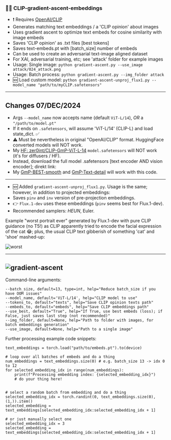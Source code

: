 ### 🚀🆙 CLIP-gradient-ascent-embeddings

- ❗ Requires [OpenAI/CLIP](https://github.com/openai/CLIP)
- Generates matching text embeddings / a 'CLIP opinion' about images
- Uses gradient ascent to optimize text embeds for cosine similarity with image embeds
- Saves 'CLIP opinion' as .txt files [best tokens]
- Saves text-embeds.pt with [batch_size] number of embeds
- Can be used to create an adversarial text-image aligned dataset
- For XAI, adversarial training, etc; see 'attack' folder for example images
- Usage: Single image: `python gradient-ascent.py --use_image attack/024_attack.png`
- Usage: Batch process: `python gradient-ascent.py --img_folder attack`
- 🆕 Load custom model: `python gradient-ascent-unproj_flux1.py --model_name "path/to/myCLIP.safetensors"`
-----
## Changes 07/DEC/2024

- Args `--model_name` now accepts name (default `ViT-L/14`), *OR* a `"/path/to/model.pt"`
- If it ends on `.safetensors`, will assume 'ViT-L/14' (CLIP-L) and load state_dict. ✅
- ⚠️ Must be nevertheless in original "OpenAI/CLIP" format. HuggingFace converted models will NOT work.
- My [HF: zer0int/CLIP-GmP-ViT-L-14](https://huggingface.co/zer0int/CLIP-GmP-ViT-L-14/tree/main) `model.safetensors` will NOT work (it's for diffusers / HF).
- Instead, download the full model .safetensors [text encoder AND vision encoder]; direkt link:
- My [GmP-BEST-smooth](https://huggingface.co/zer0int/CLIP-GmP-ViT-L-14/resolve/main/ViT-L-14-BEST-smooth-GmP-HF-format.safetensors?download=true) and [GmP-Text-detail](https://huggingface.co/zer0int/CLIP-GmP-ViT-L-14/resolve/main/ViT-L-14-TEXT-detail-improved-hiT-GmP-HF.safetensors?download=true) will work with this code.
----
- 🆕 Added `gradient-ascent-unproj_flux1.py`. Usage is the same; however, in addition to projected embeddings:
- Saves `pinv` and `inv` version of pre-projection embeddings.
- 👉 `Flux.1-dev` uses these embeddings (`pinv` seems best for Flux.1-dev).
- Recommended samplers: _HEUN_, Euler.

Example "worst portrait ever" generated by Flux.1-dev with pure CLIP guidance (no T5!) as CLIP apparently tried to encode the facial expression of the cat 😂; plus, the usual CLIP text gibberish of something 'cat' and 'shoe' mashed-up:


![worst](https://github.com/user-attachments/assets/8523f4bc-32f5-42f2-9854-faa1db0f30f8)


-----
![gradient-ascent](https://github.com/user-attachments/assets/386645d8-5ed1-4799-9511-4ebe9746241c)
-----

Command-line arguments:

```
--batch_size, default=13, type=int, help="Reduce batch_size if you have OOM issues"
--model_name, default='ViT-L/14', help="CLIP model to use"
--tokens_to, default="texts", help="Save CLIP opinion texts path"
--embeds_to, default="embeds", help="Save CLIP embeddings path"
--use_best, default="True", help="If True, use best embeds (loss); if False, just saves last step (not recommended)"
--img_folder, default=None, help="Path to folder with images, for batch embeddings generation"
--use_image, default=None, help="Path to a single image"
```


Further processing example code snippets:

```
text_embeddings = torch.load("path/to/embeds.pt").to(device)

# loop over all batches of embeds and do a thing
num_embeddings = text_embeddings.size(0) # e.g. batch_size 13 -> idx 0 to 12
for selected_embedding_idx in range(num_embeddings):
    print(f"Processing embedding index: {selected_embedding_idx}")
    # do your thing here!


# select a random batch from embedding and do a thing
selected_embedding_idx = torch.randint(0, text_embeddings.size(0), (1,)).item()
selected_embedding = text_embeddings[selected_embedding_idx:selected_embedding_idx + 1]

# or just manually select one
selected_embedding_idx = 3
selected_embedding = text_embeddings[selected_embedding_idx:selected_embedding_idx + 1]
```

